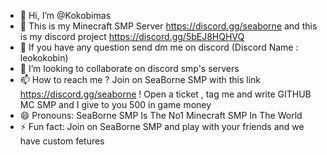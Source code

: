 - 👋 Hi, I’m @Kokobimas
- 👀 This is my Minecraft SMP Server https://discord.gg/seaborne and this is my discord project https://discord.gg/5bEJ8HQHVQ
- 🌱 If you have any question send dm me on discord (Discord Name : leokokobin)
- 💞️ I’m looking to collaborate on discord smp's servers
- 📫 How to reach me ? Join on SeaBorne SMP with this link https://discord.gg/seaborne ! Open a ticket , tag me and write GITHUB MC SMP and I give to you 500 in game money
- 😄 Pronouns: SeaBorne SMP Is The No1 Minecraft SMP In The World
- ⚡ Fun fact: Join on SeaBorne SMP and play with your friends and we have custom fetures

<!---
Kokobimas/Kokobimas is a ✨ special ✨ repository because its `README.md` (this file) appears on your GitHub profile.
You can click the Preview link to take a look at your changes.
--->
